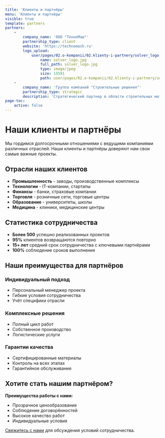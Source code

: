 ```yaml
---
title: 'Клиенты и партнёры'
menu: 'Клиенты и партнёры'
visible: true
template: partners
partners:
    -
        company_name: 'ООО "ТехноМаш"'
        partnership_type: client
        website: 'https://technomash.ru'
        logo_upload:
            user/pages/02.o-kompanii/02.klienty-i-partnery/solver_logo.jpg:
                name: solver_logo.jpg
                full_path: solver_logo.jpg
                type: image/jpeg
                size: 15591
                path: user/pages/02.o-kompanii/02.klienty-i-partnery/solver_logo.jpg
    -
        company_name: 'Группа компаний "Строительные решения"'
        partnership_type: strategic
        description: 'Стратегический партнер в области строительных материалов и технологий.'
page-toc:
    active: false
---
```


# Наши клиенты и партнёры

Мы гордимся долгосрочными отношениями с ведущими компаниями различных отраслей. Наши клиенты и партнёры доверяют нам свои самые важные проекты.

## Отрасли наших клиентов

- **Промышленность** - заводы, производственные комплексы
- **Технологии** - IT-компании, стартапы
- **Финансы** - банки, страховые компании
- **Торговля** - розничные сети, торговые центры
- **Образование** - университеты, школы
- **Медицина** - клиники, медицинские центры

## Статистика сотрудничества

- **Более 500** успешно реализованных проектов
- **95%** клиентов возвращаются повторно
- **15+ лет** средний срок сотрудничества с ключевыми партнёрами
- **100%** соблюдение сроков выполнения

## Наши преимущества для партнёров

### Индивидуальный подход
- Персональный менеджер проекта
- Гибкие условия сотрудничества
- Учёт специфики отрасли

### Комплексные решения
- Полный цикл работ
- Собственное производство
- Логистические услуги

### Гарантии качества
- Сертифицированные материалы
- Контроль на всех этапах
- Гарантийное обслуживание

## Хотите стать нашим партнёром?

**Преимущества работы с нами:**
- Прозрачное ценообразование
- Соблюдение договорённостей
- Высокое качество работ
- Индивидуальные условия

[Свяжитесь с нами](/kontakty) для обсуждения условий сотрудничества. 